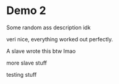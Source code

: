 # Demo 2

Some random ass description idk

veri nice, everything worked out perfectly.

A slave wrote this btw lmao

more slave stuff

testing stuff